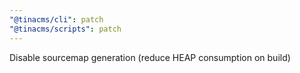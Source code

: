 ```yaml
---
"@tinacms/cli": patch
"@tinacms/scripts": patch
---
```


Disable sourcemap generation (reduce HEAP consumption on build)
